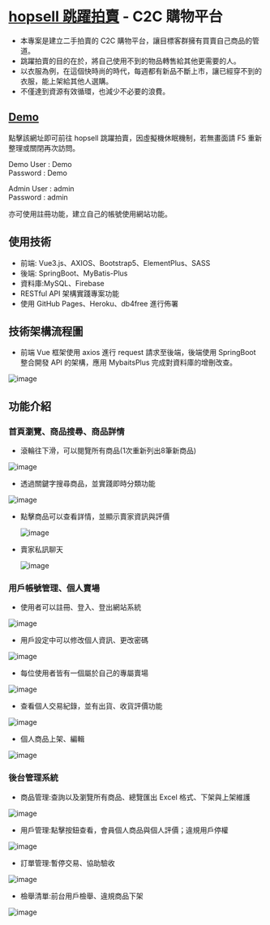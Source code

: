 # [hopsell 跳躍拍賣](https://kimntai.github.io/hopsell-website/public/home.html) - C2C 購物平台

 * 本專案是建立二手拍賣的 C2C 購物平台，讓目標客群擁有買賣自己商品的管道。
 * 跳躍拍賣的目的在於，將自己使用不到的物品轉售給其他更需要的人。
 * 以衣服為例，在這個快時尚的時代，每週都有新品不斷上市，讓已經穿不到的衣服，能上架給其他人選購。
 * 不僅達到資源有效循環，也減少不必要的浪費。

## [Demo](https://kimntai.github.io/hopsell-website/public/home.html)
點擊該網址即可前往 hopsell 跳躍拍賣，因虛擬機休眠機制，若無畫面請 F5 重新整理或關閉再次訪問。

Demo User : Demo</br>
Password : Demo

Admin User : admin</br>
Password : admin

亦可使用註冊功能，建立自己的帳號使用網站功能。

## 使用技術

 * 前端: Vue3.js、AXIOS、Bootstrap5、ElementPlus、SASS
 * 後端: SpringBoot、MyBatis-Plus
 * 資料庫:MySQL、Firebase
 * RESTful API 架構實踐專案功能
 * 使用 GitHub Pages、Heroku、db4free 進行佈署

## 技術架構流程圖

 * 前端 Vue 框架使用 axios 進行 request 請求至後端，後端使用 SpringBoot 整合開發 API 的架構，應用 MybaitsPlus 完成對資料庫的增刪改查。

  ![image](https://i.imgur.com/pocHGFO.png)

## 功能介紹

### 首頁瀏覽、商品搜尋、商品詳情

 * 滾輪往下滑，可以閱覽所有商品(1次重新列出8筆新商品)

  ![image](https://i.imgur.com/esuNtec.png)

 * 透過關鍵字搜尋商品，並實踐即時分類功能

  ![image](https://i.imgur.com/LkwLzgf.png)

 * 點擊商品可以查看詳情，並顯示賣家資訊與評價

   ![image](https://i.imgur.com/GkV2af6.png)

 * 賣家私訊聊天

   ![image](https://i.imgur.com/Gn4qYnJ.png)


### 用戶帳號管理、個人賣場

 * 使用者可以註冊、登入、登出網站系統

  ![image](https://i.imgur.com/86k6Wzn.png)

 * 用戶設定中可以修改個人資訊、更改密碼

  ![image](https://i.imgur.com/03NpMT6.png)

 * 每位使用者皆有一個屬於自己的專屬賣場

  ![image](https://i.imgur.com/rXgdP82.png)

 * 查看個人交易紀錄，並有出貨、收貨評價功能

  ![image](https://i.imgur.com/ZwMTSMN.png)

 * 個人商品上架、編輯

  ![image](https://i.imgur.com/zc0pA34.png)

### 後台管理系統

 * 商品管理:查詢以及瀏覽所有商品、總覽匯出 Excel 格式、下架與上架維護

  ![image](https://i.imgur.com/9baw8ym.png)

 * 用戶管理:點擊按鈕查看，會員個人商品與個人評價；違規用戶停權

  ![image](https://i.imgur.com/9baw8ym.png)

 * 訂單管理:暫停交易、協助驗收

  ![image](https://i.imgur.com/m5pnjCs.png)

 * 檢舉清單:前台用戶檢舉、違規商品下架 

  ![image](https://i.imgur.com/OnXQOJJ.png)


